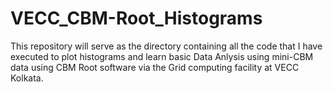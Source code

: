 # VECC_CBM-Root_Histograms
This repository will serve as the directory containing all the code that I have executed to plot histograms and learn basic Data Anlysis using mini-CBM data using CBM Root software via the Grid computing facility at VECC Kolkata. 
